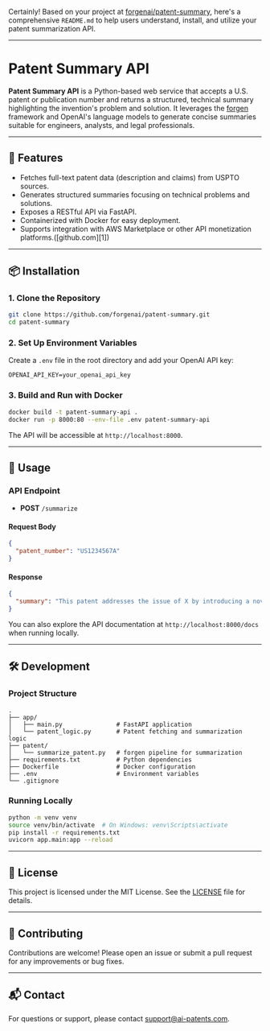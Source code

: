 Certainly! Based on your project at [forgenai/patent-summary](https://github.com/forgenai/patent-summary), here's a comprehensive `README.md` to help users understand, install, and utilize your patent summarization API.

---

# Patent Summary API

**Patent Summary API** is a Python-based web service that accepts a U.S. patent or publication number and returns a structured, technical summary highlighting the invention's problem and solution. It leverages the [forgen](https://github.com/forgenai/forgen) framework and OpenAI's language models to generate concise summaries suitable for engineers, analysts, and legal professionals.

---

## 🚀 Features

* Fetches full-text patent data (description and claims) from USPTO sources.
* Generates structured summaries focusing on technical problems and solutions.
* Exposes a RESTful API via FastAPI.
* Containerized with Docker for easy deployment.
* Supports integration with AWS Marketplace or other API monetization platforms.([github.com][1])

---

## 📦 Installation

### 1. Clone the Repository

```bash
git clone https://github.com/forgenai/patent-summary.git
cd patent-summary
```



### 2. Set Up Environment Variables

Create a `.env` file in the root directory and add your OpenAI API key:

```env
OPENAI_API_KEY=your_openai_api_key
```



### 3. Build and Run with Docker

```bash
docker build -t patent-summary-api .
docker run -p 8000:80 --env-file .env patent-summary-api
```



The API will be accessible at `http://localhost:8000`.

---

## 🧪 Usage

### API Endpoint

* **POST** `/summarize`

#### Request Body

```json
{
  "patent_number": "US1234567A"
}
```



#### Response

```json
{
  "summary": "This patent addresses the issue of X by introducing a novel method Y..."
}
```



You can also explore the API documentation at `http://localhost:8000/docs` when running locally.

---

## 🛠️ Development

### Project Structure

```plaintext
.
├── app/
│   ├── main.py               # FastAPI application
│   └── patent_logic.py       # Patent fetching and summarization logic
├── patent/
│   └── summarize_patent.py   # forgen pipeline for summarization
├── requirements.txt          # Python dependencies
├── Dockerfile                # Docker configuration
├── .env                      # Environment variables
└── .gitignore
```



### Running Locally

```bash
python -m venv venv
source venv/bin/activate  # On Windows: venv\Scripts\activate
pip install -r requirements.txt
uvicorn app.main:app --reload
```



---

## 📄 License

This project is licensed under the MIT License. See the [LICENSE](LICENSE) file for details.

---

## 🤝 Contributing

Contributions are welcome! Please open an issue or submit a pull request for any improvements or bug fixes.

---

## 📬 Contact

For questions or support, please contact [support@ai-patents.com](mailto:support@ai-patents.com).

